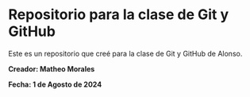 # Repositorio para la clase de Git y GitHub

Este es un repositorio que creé para la clase de Git y GitHub de Alonso.

**Creador: Matheo Morales**

**Fecha: 1 de Agosto de 2024**
